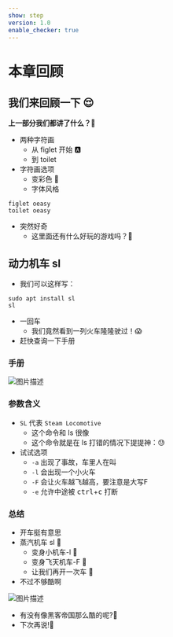 ```yaml
---
show: step
version: 1.0
enable_checker: true
---
```


# 本章回顾

## 我们来回顾一下 😌

**上一部分我们都讲了什么？**🤔

- 两种字符画
  - 从 figlet 开始 🅰️
  - 到 toilet
- 字符画选项
  - 变彩色 🤡
  - 字体风格

```shell
figlet oeasy
toilet oeasy
```

- 突然好奇
	- 这里面还有什么好玩的游戏吗？🤨

## 动力机车 sl

- 我们可以这样写：

```shell
sudo apt install sl
sl
```

- 一回车
	- 我们竟然看到一列火车隆隆驶过！😱
- 赶快查询一下手册

### 手册

![图片描述](https://doc.shiyanlou.com/courses/uid1190679-20220902-1662081439805/wm)

### 参数含义
- `SL` 代表 `Steam Locomotive`
	- 这个命令和 ls 很像
	- 这个命令就是在 ls 打错的情况下提提神：😓 
- 试试选项
	- `-a` 出现了事故，车里人在叫
	- `-l` 会出现一个小火车
	- `-F` 会让火车越飞越高，要注意是大写F
	- `-e` 允许中途被 <kbd>ctrl</kbd>+<kbd>c</kbd> 打断

### 总结

- 开车挺有意思
- 蒸汽机车 sl 🚂
	- 变身小机车-l 🚂
	- 变身飞天机车-F 🚂
	- 让我们再开一次车 🚂
- 不过不够酷啊

![图片描述](https://doc.shiyanlou.com/courses/uid1190679-20220902-1662081680515/wm)

- 有没有像黑客帝国那么酷的呢?🤪
- 下次再说!👋


